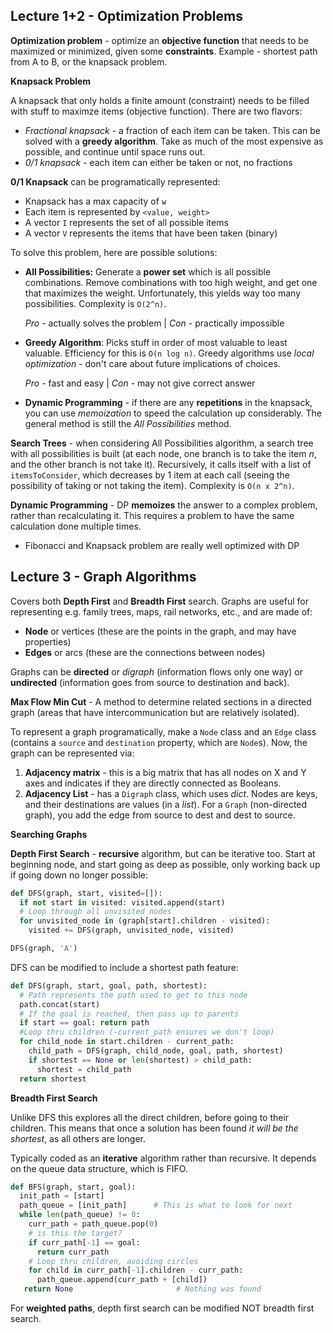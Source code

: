 ## Lecture 1+2 - Optimization Problems

**Optimization problem** - optimize an **objective function** that needs to be maximized or minimized, given some **constraints**. Example - shortest path from A to B, or the knapsack problem.

**Knapsack Problem**

A knapsack that only holds a finite amount (constraint) needs to be filled with stuff to maximze items (objective function). There are two flavors:

- *Fractional knapsack* - a fraction of each item can be taken. This can be solved with a **greedy algorithm**. Take as much of the most expensive as possible, and continue until space runs out.
- *0/1 knapsack* - each item can either be taken or not, no fractions

**0/1 Knapsack** can be programatically represented:

- Knapsack has a max capacity of `w`
- Each item is represented by `<value, weight>`
- A vector `I` represents the set of all possible items
- A vector `V` represents the items that have been taken (binary)

To solve this problem, here are possible solutions:

- **All Possibilities:** Generate a **power set** which is all possible combinations. Remove combinations with too high weight, and get one that maximizes the weight. Unfortunately, this yields way too many possibilities. Complexity is `O(2^n)`.

  *Pro* - actually solves the problem   |   *Con* - practically impossible

- **Greedy Algorithm**: Picks stuff in order of most valuable to least valuable. Efficiency for this is `O(n log n)`. Greedy algorithms use *local optimization* - don't care about future implications of choices.

  *Pro* - fast and easy				|				*Con* - may not give correct answer

- **Dynamic Programming** - if there are any **repetitions** in the knapsack, you can use *memoization* to speed the calculation up considerably. The general method is still the *All Possibilities* method.

**Search Trees** - when considering All Possibilities algorithm, a search tree with all possibilities is built (at each node, one branch is to take the item *n*, and the other branch is not take it). Recursively, it calls itself with a list of `itemsToConsider`, which decreases by 1 item at each call (seeing the possibility of taking or not taking the item). Complexity is `O(n x 2^n)`.

**Dynamic Programming** - DP **memoizes** the answer to a complex problem, rather than recalculating it. This requires a problem to have the same calculation done multiple times.

- Fibonacci and Knapsack problem are really well optimized with DP



## Lecture 3 - Graph Algorithms

Covers both **Depth First** and **Breadth First** search. Graphs are useful for representing e.g. family trees, maps, rail networks, etc., and are made of:

- **Node** or vertices (these are the points in the graph, and may have properties)
- **Edges** or arcs (these are the connections between nodes)

Graphs can be **directed** or *digraph* (information flows only one way) or **undirected** (information goes from source to destination and back).

**Max Flow Min Cut** - A method to determine related sections in a directed graph (areas that have intercommunication but are relatively isolated).

To represent a graph programatically, make a `Node` class and an `Edge` class (contains a `source` and `destination` property, which  are `Node`s). Now, the graph can be represented via:

1. **Adjacency matrix** - this is a big matrix that has all nodes on X and Y axes and indicates if they are directly connected as Booleans.
2. **Adjacency List** - has a `Digraph` class, which uses *dict*. Nodes are keys, and their destinations are values (in a *list*). For a `Graph` (non-directed graph), you add the edge from source to dest and dest to source.

**Searching Graphs**

**Depth First Search** - **recursive** algorithm, but can be iterative too. Start at beginning node, and start going as deep as possible, only working back up if going down no longer possible:

```python
def DFS(graph, start, visited=[]):
  if not start in visited: visited.append(start)
  # Loop through all unvisited nodes
  for unvisited_node in (graph[start].children - visited):
    visited += DFS(graph, unvisited_node, visited)

DFS(graph, 'A')
```

DFS can be modified to include a shortest path feature:

```python
def DFS(graph, start, goal, path, shortest):
  # Path represents the path used to get to this node
  path.concat(start)
  # If the goal is reached, then pass up to parents
  if start == goal: return path
  #Loop thru children (-current_path ensures we don't loop)
  for child_node in start.children - current_path:
  	child_path = DFS(graph, child_node, goal, path, shortest)
    if shortest == None or len(shortest) > child_path:
      shortest = child_path
  return shortest
```

**Breadth First Search**

Unlike DFS this explores all the direct children, before going to their children. This means that once a solution has been found *it will be the shortest*, as all others are longer.

Typically coded as an **iterative** algorithm rather than recursive. It depends on the  queue data structure, which is FIFO.

```python
def BFS(graph, start, goal):
  init_path = [start]
  path_queue = [init_path]		# This is what to look for next
  while len(path_queue) != 0:
    curr_path = path_queue.pop(0)
    # is this the target?
    if curr_path[-1] == goal:
      return curr_path
    # Loop thru children, avoiding circles
    for child in curr_path[-1].children - curr_path:
      path_queue.append(curr_path + [child])
   return None		   				 # Nothing was found
```

For **weighted paths**, depth first search can be modified NOT breadth first search.

